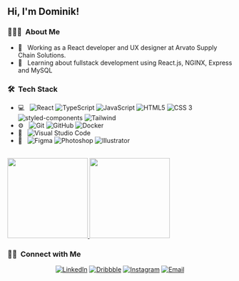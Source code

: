 <h2> Hi, I'm Dominik!</h2>

<h3>👨🏼‍💻 &nbsp;About Me </h3>

- 💼 &nbsp; Working as a React developer and UX designer at Arvato Supply Chain Solutions.
- 🌱 &nbsp; Learning about fullstack development using React.js, NGINX, Express and MySQL

<h3> 🛠 &nbsp;Tech Stack</h3>

- 💻 &nbsp;
  ![React](https://img.shields.io/badge/-React-333333?style=flat&logo=react)
  ![TypeScript](https://img.shields.io/badge/-TypeScript-333333?style=flat&logo=typescript)
  ![JavaScript](https://img.shields.io/badge/-JavaScript-333333?style=flat&logo=javascript)
  ![HTML5](https://img.shields.io/badge/-HTML5-333333?style=flat&logo=HTML5)
  ![CSS 3](https://img.shields.io/badge/-CSS3-333333?style=flat&logo=CSS3&logoColor=1572B6)
  ![styled-components](https://img.shields.io/badge/-Styled%20Components-333333?style=flat&logo=styled-components&logoColor=563D7C)
  ![Tailwind](https://img.shields.io/badge/-Tailwind-333333?style=flat&logo=tailwind-css&logoColor=563D7C)
- ⚙️ &nbsp;
  ![Git](https://img.shields.io/badge/-Git-333333?style=flat&logo=git)
  ![GitHub](https://img.shields.io/badge/-GitHub-333333?style=flat&logo=github)
  ![Docker](https://img.shields.io/badge/-Docker-333333?style=flat&logo=docker)
- 🔧 &nbsp;
  ![Visual Studio Code](https://img.shields.io/badge/-Visual%20Studio%20Code-333333?style=flat&logo=visual-studio-code&logoColor=007ACC)
- 🎨 &nbsp;
  ![Figma](https://img.shields.io/badge/-Figma-333333?style=flat&logo=figma)
  ![Photoshop](https://img.shields.io/badge/-Photoshop-333333?style=flat&logo=adobe-photoshop)
  ![Illustrator](https://img.shields.io/badge/-Illustrator-333333?style=flat&logo=adobe-illustrator)

<br/>

<a href="https://github.com/dmnkb">
  <img height="180em" src="https://github-readme-stats.vercel.app/api?username=dmnkb&theme=dark&show_icons=true" />
  <img height="180em" src="https://github-readme-stats.vercel.app/api/top-langs/?username=dmnkb&theme=dark&layout=compact" />
</a>

<br/>

<h3> 🤝🏻 &nbsp;Connect with Me </h3>

<p align="center">
<a href="https://www.linkedin.com/in/dominik-borchert-938550213/" target="_blank"><img alt="LinkedIn" src="https://img.shields.io/badge/LinkedIn-Dominik%20Borchert-blue?style=flat-square&logo=linkedin"></a>
<a href="https://dribbble.com/DominikBorchert" target="_blank"><img alt="Dribbble" src="https://img.shields.io/badge/Dribbble-Dominik%20Borchert-blue?style=flat-square&logo=dribbble"></a>
<a href="https://www.instagram.com/dmnkb/" target="_blank"><img alt="Instagram" src="https://img.shields.io/badge/Instagram-dmnkb-blue?style=flat-square&logo=instagram"></a>
<a href="mailto:dev@borchert.me"><img alt="Email" src="https://img.shields.io/badge/Email-dev@borchert.me-blue?style=flat-square&logo=gmail"></a>
</p>
